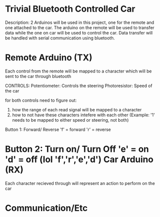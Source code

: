 Trivial Bluetooth Controlled Car
====
Description:
2 Arduinos will be used in this project, one for the remote and one attached
to the car. The arduino on the remote will be used to transfer data 
while the one on car will be used to control the car. Data transfer will
be handled with serial communication using bluetooth.

Remote Arduino (TX)
=
Each control from the remote will be mapped to a character which will be
sent to the car through bluetooth

CONTROLS:
Potentiometer: Controls the steering
Photoresistor: Speed of the car

for both controls need to figure out:
1) how the range of each read signal will be mapped to a character
2) how to not have these characters intefere with each other (Example: '1' needs to be mapped to either speed or steering, not both)

Button 1: Forward/ Reverse
'f' = forward 
'r' = reverse
 
Button 2: Turn on/ Turn Off
'e' = on
'd' = off
(lol 'f','r','e','d')
Car Arduino (RX)
=
Each character recieved through will represent an action to perform on the car


Communication/Etc
=

